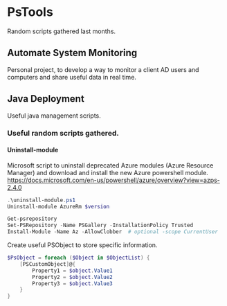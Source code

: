 # PsTools
Random scripts gathered last months.

## Automate System Monitoring
Personal project, to develop a way to monitor a client AD users and computers and share useful data in real time.

## Java Deployment
Useful java management scripts.

### Useful random scripts gathered.
#### Uninstall-module
Microsoft script to uninstall deprecated Azure modules (Azure Resource Manager) and download and install the new Azure powershell module.
https://docs.microsoft.com/en-us/powershell/azure/overview?view=azps-2.4.0

```Powershell
.\uninstall-module.ps1
Uninstall-module AzureRm $version

Get-psrepository
Set-PSRepository -Name PSGallery -InstallationPolicy Trusted
Install-Module -Name Az -AllowClobber  # optional -scope CurrentUser
```

Create useful PSObject to store specific information.
```Powershell
$PsObject = foreach ($Object in $ObjectList) {
    [PSCustomObject]@{
        Property1 = $object.Value1
        Property2 = $object.Value2
        Property3 = $object.Value3
    }
}
```